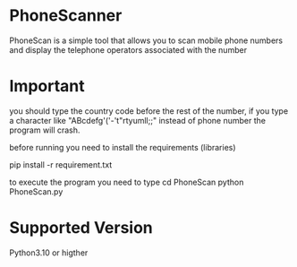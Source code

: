 # PhoneScanner
PhoneScan is a simple tool that allows you to scan mobile phone numbers and display the telephone operators associated with the number

# Important
you should type the country code before the rest of the number, if you type a character like "ABcdefg'('-'t"rtyumll;;" instead of phone number the program will crash.

before running you need to install the requirements (libraries)

pip install -r requirement.txt

to execute the program you need to type
cd PhoneScan
python PhoneScan.py

# Supported Version
Python3.10 or higther

